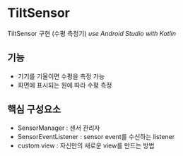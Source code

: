 # TiltSensor
TiltSensor 구현 (수평 측정기)
*use Android Studio with Kotlin*

## 기능
+ 기기를 기울이면 수평을 측정 가능
+ 화면에 표시되는 원에 따라 수평 측정

## 핵심 구성요소
+ SensorManager : 센서 관리자
+ SensorEventListener : sensor event를 수신하는 listener
+ custom view : 자신만의 새로운 view를 만드는 방법
